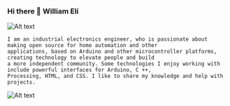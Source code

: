 ### Hi there 👋 William Elí
 
 <head>
    <meta charset="utf-8">
 </head>
 
 ![Alt text](https://github.com/ramun9533/Pagina-de-Presentacion/blob/main/Yo.jpg)
   <section>
 
    I am an industrial electronics engineer, who is passionate about making open source for home automation and other
    applications, based on Arduino and other microcontroller platforms, creating technology to elevate people and build 
    a more independent community. Some technologies I enjoy working with include powerful interfaces for Arduino, C ++, 
    Processing, HTML, and CSS. I like to share my knowledge and help with projects.

 ![Alt text]( https://github.com/ramun9533/Pagina-de-Presentacion/blob/main/s.jpg)

</section>


 
